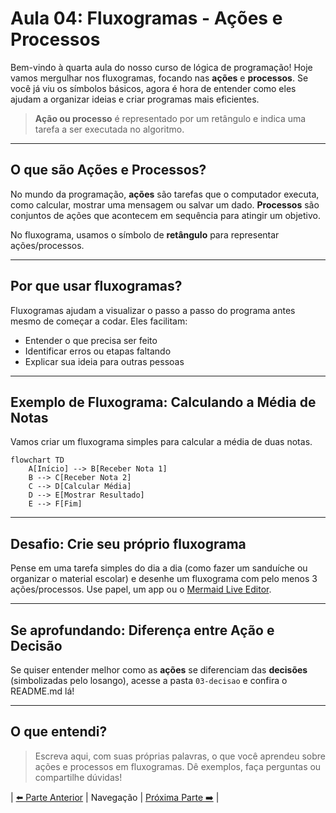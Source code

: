 # Aula 04: Fluxogramas - Ações e Processos

Bem-vindo à quarta aula do nosso curso de lógica de programação! Hoje vamos mergulhar nos fluxogramas, focando nas **ações** e **processos**. Se você já viu os símbolos básicos, agora é hora de entender como eles ajudam a organizar ideias e criar programas mais eficientes.

> **Ação ou processo** é representado por um retângulo e indica uma tarefa a ser executada no algoritmo.

---

## O que são Ações e Processos?

No mundo da programação, **ações** são tarefas que o computador executa, como calcular, mostrar uma mensagem ou salvar um dado. **Processos** são conjuntos de ações que acontecem em sequência para atingir um objetivo.

No fluxograma, usamos o símbolo de **retângulo** para representar ações/processos.

---

## Por que usar fluxogramas?

Fluxogramas ajudam a visualizar o passo a passo do programa antes mesmo de começar a codar. Eles facilitam:

- Entender o que precisa ser feito
- Identificar erros ou etapas faltando
- Explicar sua ideia para outras pessoas

---

## Exemplo de Fluxograma: Calculando a Média de Notas

Vamos criar um fluxograma simples para calcular a média de duas notas.

```mermaid
flowchart TD
    A[Início] --> B[Receber Nota 1]
    B --> C[Receber Nota 2]
    C --> D[Calcular Média]
    D --> E[Mostrar Resultado]
    E --> F[Fim]
```

---

## Desafio: Crie seu próprio fluxograma

Pense em uma tarefa simples do dia a dia (como fazer um sanduíche ou organizar o material escolar) e desenhe um fluxograma com pelo menos 3 ações/processos. Use papel, um app ou o [Mermaid Live Editor](https://mermaid-js.github.io/mermaid-live-editor/).

---

## Se aprofundando: Diferença entre Ação e Decisão

Se quiser entender melhor como as **ações** se diferenciam das **decisões** (simbolizadas pelo losango), acesse a pasta `03-decisao` e confira o README.md lá!

---

## O que entendi?

> Escreva aqui, com suas próprias palavras, o que você aprendeu sobre ações e processos em fluxogramas. Dê exemplos, faça perguntas ou compartilhe dúvidas!

| [⬅️ Parte Anterior](../01-inicio-e-fim/README.md) | Navegação | [Próxima Parte ➡️](../03-decisoes/README.md) |
